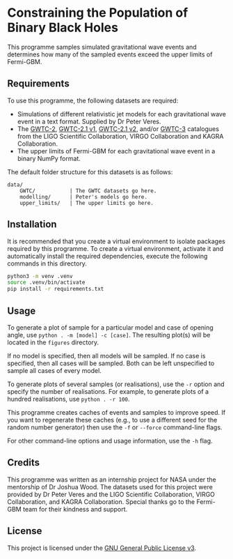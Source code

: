 # Constraining the Population of Binary Black Holes

This programme samples simulated gravitational wave events and determines how
many of the sampled events exceed the upper limits of Fermi-GBM.

## Requirements

To use this programme, the following datasets are required:

- Simulations of different relativistic jet models for each gravitational wave
event in a text format. Supplied by Dr Peter Veres.
- The [GWTC-2](https://dcc.ligo.org/LIGO-P2000223/public),
[GWTC-2.1 v1](https://zenodo.org/record/5117703),
[GWTC-2.1 v2](https://zenodo.org/record/6513631), and/or
[GWTC-3](https://zenodo.org/record/5546663) catalogues
from the LIGO Scientific Collaboration, VIRGO Collaboration and KAGRA
Collaboration.
- The upper limits of Fermi-GBM for each gravitational wave event in a binary
NumPy format.

The default folder structure for this datasets is as follows:

```
data/
    GWTC/           | The GWTC datasets go here.
    modelling/      | Peter's models go here.
    upper_limits/   | The upper limits go here.
```

## Installation

It is recommended that you create a virtual environment to isolate packages
required by this programme. To create a virtual environment, activate it and
automatically install the required dependencies, execute the following commands
in this directory.

```sh
python3 -m venv .venv
source .venv/bin/activate
pip install -r requirements.txt
```

## Usage

To generate a plot of sample for a particular model and case of opening angle,
use `python . -m [model] -c [case]`. The resulting plot(s) will be located in
the `figures` directory.

If no model is specified, then all models will be sampled. If no case is
specified, then all cases will be sampled. Both can be left unspecified to
sample all cases of every model.

To generate plots of several samples (or realisations), use the `-r` option
and specify the number of realisations. For example, to generate plots of a
hundred realisations, use `python . -r 100`.

This programme creates caches of events and samples to improve speed. If you
want to regenerate these caches (e.g., to use a different seed for the random
number generator) then use the `-f` or `--force` command-line flags.

For other command-line options and usage information, use the `-h` flag.

## Credits

This programme was written as an internship project for NASA under the
mentorship of Dr Joshua Wood. The datasets used for this project were provided
by Dr Peter Veres and the LIGO Scientific Collaboration, VIRGO Collaboration,
and KAGRA Collaboration. Special thanks go to the Fermi-GBM team for their
kindness and support.

## License

This project is licensed under the [GNU General Public License v3](./COPYING).
